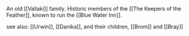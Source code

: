 An old [[Vallaki]] family. Historic members of the [[The Keepers of the Feather]], known to run the [[Blue Water Inn]].

see also: [[Urwin]], [[Danika]], and their children, [[Brom]] and [[Bray]]